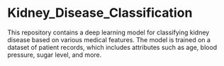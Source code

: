 # Kidney_Disease_Classification
This repository contains a deep learning model for classifying kidney disease based on various medical features. The model is trained on a dataset of patient records, which includes attributes such as age, blood pressure, sugar level, and more.

